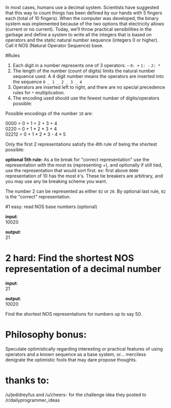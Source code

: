 In most cases, humans use a decimal system. Scientists have suggested that this way to count things has been defined by our hands with 5 fingers each (total of 10 fingers). When the computer was developed, the binary system was implemented because of the two options that electricity allows (current or no current). Today, we’ll throw practical sensibilities in the garbage and define a system to write all the integers that is based on operators and the static natural number sequence (integers 0 or higher).  Call it NOS (Natural Operator Sequence) base.

#Rules

1. Each digit in a number represents one of 3 operators: -  `0: +` `1: -` `2: *`
2. The length of the number (count of digits) limits the natural number sequence used.  A 4 digit number means the operators are inserted into the sequence `0 _ 1 _ 2 _ 3 _ 4`
3. Operators are inserted left to right, and there are no special precedence rules for `*` multiplication.
3. The encoding used should use the fewest number of digits/operators possible:

Possible encodings of the number `10` are:

0000 = 0 + 1 + 2 + 3 + 4   
0220 = 0 + 1 * 2 * 3 + 4  
02212 = 0 + 1 * 2 * 3 - 4 * 5  

Only the first 2 representations satisfy the 4th rule of being the shortest possible:

**optional 5th rule:**  As a tie break for "correct representation" use the representation with the most `0`s (representing +), and optionally if still tied, use the representation that would sort first.  ex:  first above `0000` representation of 10 has the most `0`'s.  These tie breakers are arbitrary, and you may use any tie breaking scheme you want.

The number 2 can be represented as either `02` or `20`.  By optional last rule, `02` is the "correct"  representation.

#1 easy: read NOS base numbers (optional)

**input**:  
10020  

**output**:  
21  

# 2 hard:  Find the shortest NOS representation of a decimal number

**input**:  
21  

**output**:  
10020  

Find the shortest NOS representations for numbers up to say 50.

# Philosophy bonus:

Speculate optimistically regarding interesting or practical features of using operators and a known sequence as a base system, or... merciless denigrate the optimistic fools that may dare propose thoughts.

# thanks to:

/u/jedidreyfus and /u/cheers- for the challenge idea they posted to /r/dailyprogrammer_ideas   
